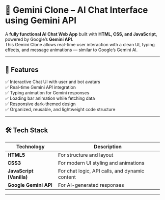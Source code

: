 # 🌌 Gemini Clone – AI Chat Interface using Gemini API

A **fully functional AI Chat Web App** built with **HTML, CSS, and JavaScript**, powered by Google’s **Gemini API**.  
This Gemini Clone allows real-time user interaction with a clean UI, typing effects, and message animations — similar to Google’s Gemini AI.

---

## 🚀 Features

✅ Interactive Chat UI with user and bot avatars  
✅ Real-time Gemini API integration  
✅ Typing animation for Gemini responses  
✅ Loading bar animation while fetching data  
✅ Responsive dark-themed design  
✅ Organized, reusable, and lightweight code structure  

---

## 🛠️ Tech Stack

| Technology | Description |
|-------------|-------------|
| **HTML5** | For structure and layout |
| **CSS3** | For modern UI styling and animations |
| **JavaScript (Vanilla)** | For chat logic, API calls, and dynamic content |
| **Google Gemini API** | For AI-generated responses |

---
